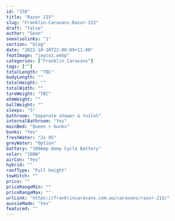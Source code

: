 ```yaml
---
id: "338"
title: "Razor 215"
slug: "Franklin-Caravans-Razor-215"
draft: "false"
author: "Sean"
seealsolinks: "1"
section: "blog"
date: "2022-10-10T22:00:09+11:00"
featImage: "jayco1.webp"
categories: ["Franklin Caravans"]
tags: [""]
totalLength: "TBC"
bodyLength: ""
totalHeight: ""
totalWidth: ""
tareWeight: "TBC"
atmWeight: ""
ballWeight: ""
sleeps: "5"
bathroom: "Separate shower & toilet"
internalBathroom: "Yes"
mainBed: "Queen + bunks"
bunks: "Yes"
freshWater: "2x 95"
greyWater: "Option"
battery: "100Amp Deep Cycle Battery"
solar: "180W"
airCon: "Yes"
hybrid: ""
roofType: "Full height"
towHitch: ""
price: ""
priceRangeMin: ""
priceRangeMax: ""
urlLink: "https://franklincaravans.com.au/caravans/razor-215/"
aussieMade: "Yes"
featured: ""
---
```

